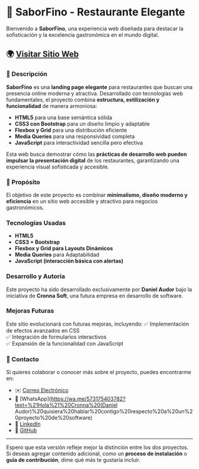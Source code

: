 # 🍷 SaborFino - Restaurante Elegante

Bienvenido a **SaborFino**, una experiencia web diseñada para destacar la sofisticación y la excelencia gastronómica en el mundo digital.

## 🌍 [Visitar Sitio Web](https://cronna-soft.github.io/restaurante-moderno-saborfino/)

### 📜 Descripción
**SaborFino** es una **landing page elegante** para restaurantes que buscan una presencia online moderna y atractiva. Desarrollado con tecnologías web fundamentales, el proyecto combina **estructura, estilización y funcionalidad** de manera armoniosa:

- **HTML5** para una base semántica sólida  
- **CSS3 con Bootstrap** para un diseño limpio y adaptable  
- **Flexbox y Grid** para una distribución eficiente  
- **Media Queries** para una responsividad completa  
- **JavaScript** para interactividad sencilla pero efectiva  

Esta web busca demostrar cómo las **prácticas de desarrollo web pueden impulsar la presentación digital** de los restaurantes, garantizando una experiencia visual sofisticada y accesible.

### 🎯 Propósito
El objetivo de este proyecto es combinar **minimalismo, diseño moderno y eficiencia** en un sitio web accesible y atractivo para negocios gastronómicos.

### Tecnologías Usadas
- **HTML5**  
- **CSS3 + Bootstrap**  
- **Flexbox y Grid para Layouts Dinámicos**  
- **Media Queries** para Adaptabilidad  
- **JavaScript (interacción básica con alertas)**  

### Desarrollo y Autoría
Este proyecto ha sido desarrollado exclusivamente por **Daniel Audor** bajo la iniciativa de **Cronna Soft**, una futura empresa en desarrollo de software.

### Mejoras Futuras
Este sitio evolucionará con futuras mejoras, incluyendo:
✅ Implementación de efectos avanzados en CSS  
✅ Integración de formularios interactivos  
✅ Expansión de la funcionalidad con JavaScript  

### 📩 Contacto
Si quieres colaborar o conocer más sobre el proyecto, puedes encontrarme en:
- ✉️ [Correo Electrónico](MAILTO:cronna2322@gmail.com)
- 💬 [WhatsApp](https://wa.me/573175403782?text=%21Hola%21%20Cronna%20(Daniel Audor)%20quisiera%20hablar%20contigo%20respecto%20a%20un%20proyecto%20de%20software)  
- 🔗 [LinkedIn]((https://www.linkedin.com/in/dannnor/))  
- 🐙 [GitHub](https://github.com/Cronna-soft/)  

---
Espero que esta versión refleje mejor la distinción entre los dos proyectos. Si deseas agregar contenido adicional, como un **proceso de instalación** o **guía de contribución**, dime qué más te gustaría incluir. 

